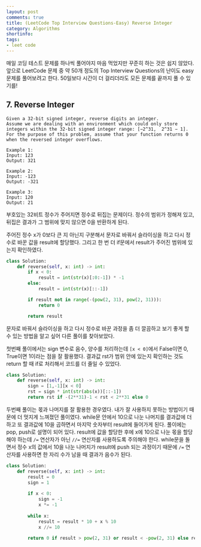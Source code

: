 ```yaml
---
layout: post
comments: true
title: (LeetCode Top Interview Questions-Easy) Reverse Integer
category: Algorithms
shortinfo: 
tags:
- leet code
---
```




매일 코딩 테스트 문제를 하나씩 풀어야지 마음 먹었지만 꾸준히 하는 것은 쉽지 않았다. 앞으로 LeetCode 문제 중 약 50개 정도의 Top Interview Questions의 난이도 easy 문제를 풀어보려고 한다. 50일보다 시간이 더 걸리더라도 모든 문제를 끝까지 풀 수 있기를!



## 7. Reverse Integer

```
Given a 32-bit signed integer, reverse digits an integer.
Assume we are dealing with an environment which could only store integers within the 32-bit signed integer range: [−2^31,  2^31 − 1]. For the purpose of this problem, assume that your function returns 0 when the reversed integer overflows.

Example 1:
Input: 123
Output: 321

Example 2:
Input: -123
Output: -321

Example 3:
Input: 120
Output: 21
```

부호있는 32비트 정수가 주어지면 정수로 뒤집는 문제이다. 정수의 범위가 정해져 있고, 뒤집은 결과가 그 범위에 맞지 않으면 0을 반환하게 된다.

주어진 정수 x가 0보다 큰 지 아닌지 구분해서 문자로 바꿔서 슬라이싱을 하고 다시 정수로 바꾼 값을 result에 할당했다. 그리고 한 번 더 if문에서 result가 주어진 범위에 있는지 확인하였다. 

```python
class Solution:
    def reverse(self, x: int) -> int:
        if x < 0:
            result = int(str(x)[:0:-1]) * -1
        else:
            result = int(str(x)[::-1])

        if result not in range(-(pow(2, 31), pow(2, 31))):
            return 0

        return result
```

문자로 바꿔서 슬라이싱을 하고 다시 정수로 바꾼 과정을 좀 더 깔끔하고 보기 좋게 할 수 있는 방법을 알고 싶어 다른 풀이를 찾아보았다.

첫번째 풀이에서는 sign 변수로 음수, 양수를 처리하는데 `[x < 0]`에서 False이면 0, True이면 1이라는 점을 잘 활용했다.  결과값 rst가 범위 안에 있는지 확인하는 것도 return 할 때 if로 처리해서 코드를 더 줄일 수 있었다.

```python
class Solution:
    def reverse(self, x: int) -> int:       
        sign = [1,-1][x < 0]
        rst = sign * int(str(abs(x))[::-1])
        return rst if -(2**31)-1 < rst < 2**31 else 0
```

두번째 풀이는 몫과 나머지를 잘 활용한 경우였다. 내가 잘 사용하지 못하는 방법이기 때문에 더 멋지게 느껴졌던 풀이였다. while문 안에서 10으로 나눈 나머지를 결과값에 더하고 또 결과값에 10을 곱하면서 마지막 숫자부터 result에 들어가게 된다. 풀이에는 pop, push로 설명이 되어 있다. result에 값을 할당한 후에 x에 10으로 나눈 몫을  할당해야 하는데 `/=`  연산자가 아닌 `//=` 연산자를 사용하도록 주의해야 한다. while문을 돌면서 정수 x의 값에서 10을 나눈 나머지가 result에 push 되는 과정이기 때문에 `/=` 연산자를 사용하면 한 자리 수가 남을 때 결과가 음수가 된다.

```python
class Solution:
    def reverse(self, x: int) -> int:
        result = 0
        sign = 1
        
        if x < 0:
            sign = -1
            x *= -1
        
        while x:
            result = result * 10 + x % 10
            x //= 10
        
        return 0 if result > pow(2, 31) or result < -pow(2, 31) else result * sign
```

